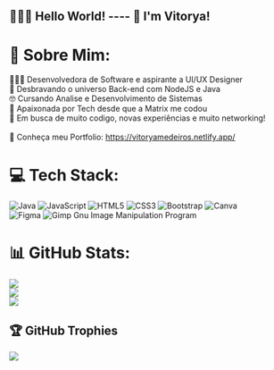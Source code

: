 ## 🖖🏻👾 Hello World!  ---- 🦀 I'm Vitorya! 

# 💫 Sobre Mim:
👩🏻‍💻 Desenvolvedora de Software e aspirante a UI/UX Designer <br>
🐍 Desbravando o universo Back-end com NodeJS e Java <br>
🤓 Cursando Analise e Desenvolvimento de Sistemas <br>
💌 Apaixonada por Tech desde que a Matrix me codou <br>
📌 Em busca de muito codigo, novas experiências e muito networking!<br><br>
💼 Conheça meu Portfolio: https://vitoryamedeiros.netlify.app/

# 💻 Tech Stack:
![Java](https://img.shields.io/badge/java-%23323330.svg?style=for-the-badge&logo=java&logoColor=%23F7DF1E) 
![JavaScript](https://img.shields.io/badge/javascript-%23323330.svg?style=for-the-badge&logo=javascript&logoColor=%23F7DF1E) 
![HTML5](https://img.shields.io/badge/html5-%23E34F26.svg?style=for-the-badge&logo=html5&logoColor=white) 
![CSS3](https://img.shields.io/badge/css3-%231572B6.svg?style=for-the-badge&logo=css3&logoColor=white) 
![Bootstrap](https://img.shields.io/badge/bootstrap-%563d7c.svg?style=for-the-badge&logo=bootstrap&logoColor=white) 
![Canva](https://img.shields.io/badge/Canva-%2300C4CC.svg?style=for-the-badge&logo=Canva&logoColor=white) 	
![Figma](https://img.shields.io/badge/figma-%23F24E1E.svg?style=for-the-badge&logo=figma&logoColor=white) 
![Gimp Gnu Image Manipulation Program](https://img.shields.io/badge/Gimp-657D8B?style=for-the-badge&logo=gimp&logoColor=FFFFFF)

# 📊 GitHub Stats:
![](https://github-readme-stats.vercel.app/api/top-langs/?username=vitoryamedeiros&theme=midnight-purple&hide_border=false&include_all_commits=false&count_private=false&layout=compact)<br/>
![](https://github-readme-stats.vercel.app/api?username=vitoryamedeiros&theme=midnight-purple&hide_border=false&include_all_commits=false&count_private=false)<br/>
![](https://github-readme-streak-stats.herokuapp.com/?user=vitoryamedeiros&theme=midnight-purple&hide_border=false)<br/>

## 🏆 GitHub Trophies
![](https://github-profile-trophy.vercel.app/?username=vitoryamedeiros&theme=gitdimmed&no-frame=false&no-bg=true&margin-w=4)

<!-- Proudly created with GPRM ( https://gprm.itsvg.in ) -->
